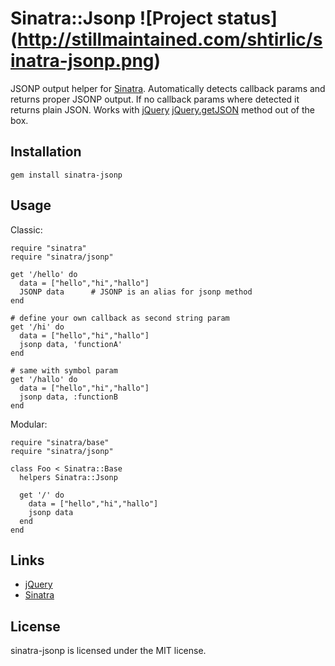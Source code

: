 Sinatra::Jsonp ![Project status] (http://stillmaintained.com/shtirlic/sinatra-jsonp.png)
=================

JSONP output helper for [Sinatra](http://sinatrarb.com). Automatically detects callback params and returns proper JSONP output. 
If no callback params where detected it returns plain JSON.
Works with [jQuery](http://jquery.com) [jQuery.getJSON](http://api.jquery.com/jQuery.getJSON/) method out of the box.


Installation
------------

    gem install sinatra-jsonp

Usage
-----

Classic:

    require "sinatra"
    require "sinatra/jsonp"

    get '/hello' do
      data = ["hello","hi","hallo"]
      JSONP data      # JSONP is an alias for jsonp method
    end

    # define your own callback as second string param
    get '/hi' do
      data = ["hello","hi","hallo"]
      jsonp data, 'functionA'
    end

    # same with symbol param
    get '/hallo' do
      data = ["hello","hi","hallo"]
      jsonp data, :functionB
    end

Modular:

    require "sinatra/base"
    require "sinatra/jsonp"

    class Foo < Sinatra::Base
      helpers Sinatra::Jsonp

      get '/' do
        data = ["hello","hi","hallo"]
        jsonp data
      end
    end


Links
-----

* [jQuery](http://jquery.com)
* [Sinatra](http://www.sinatrarb.com)


License
-------

sinatra-jsonp is licensed under the MIT license.
